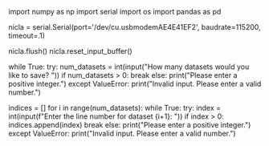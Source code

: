 import numpy as np
import serial
import os
import pandas as pd

nicla = serial.Serial(port='/dev/cu.usbmodemAE4E41EF2', baudrate=115200, timeout=.1)

nicla.flush()
nicla.reset_input_buffer()

while True:
    try:
        num_datasets = int(input("How many datasets would you like to save? "))
        if num_datasets > 0:
            break
        else:
            print("Please enter a positive integer.")
    except ValueError:
        print("Invalid input. Please enter a valid number.")

indices = []
for i in range(num_datasets):
    while True:
        try:
            index = int(input(f"Enter the line number for dataset {i+1}: "))
            if index > 0:
                indices.append(index)
                break
            else:
                print("Please enter a positive integer.")
        except ValueError:
            print("Invalid input. Please enter a valid number.")

